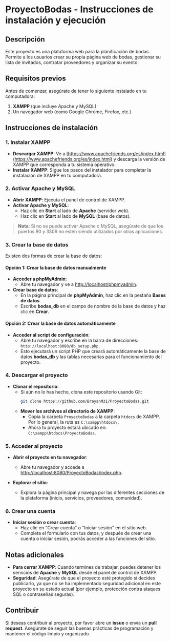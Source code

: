 # ProyectoBodas - Instrucciones de instalación y ejecución

## Descripción
Este proyecto es una plataforma web para la planificación de bodas. Permite a los usuarios crear su propia página web de bodas, gestionar su lista de invitados, contratar proveedores y organizar su evento.

## Requisitos previos

Antes de comenzar, asegúrate de tener lo siguiente instalado en tu computadora:

1. **XAMPP** (que incluye Apache y MySQL)
2. Un navegador web (como Google Chrome, Firefox, etc.)

## Instrucciones de instalación

### 1. Instalar XAMPP

- **Descargar XAMPP**: Ve a [https://www.apachefriends.org/es/index.html](https://www.apachefriends.org/es/index.html) y descarga la versión de XAMPP que corresponda a tu sistema operativo.
- **Instalar XAMPP**: Sigue los pasos del instalador para completar la instalación de XAMPP en tu computadora.

### 2. Activar Apache y MySQL

- **Abrir XAMPP**: Ejecuta el panel de control de XAMPP.
- **Activar Apache y MySQL**:
  - Haz clic en **Start** al lado de **Apache** (servidor web).
  - Haz clic en **Start** al lado de **MySQL** (base de datos).
  
> **Nota**: Si no se puede activar Apache o MySQL, asegúrate de que los puertos 80 y 3306 no estén siendo utilizados por otras aplicaciones.

### 3. Crear la base de datos

Existen dos formas de crear la base de datos:

#### Opción 1: Crear la base de datos manualmente

- **Acceder a phpMyAdmin**:
  - Abre tu navegador y ve a [http://localhost/phpmyadmin](http://localhost/phpmyadmin).
- **Crear base de datos**:
  - En la página principal de **phpMyAdmin**, haz clic en la pestaña **Bases de datos**.
  - Escribe **bodas_db** en el campo de nombre de la base de datos y haz clic en **Crear**.

#### Opción 2: Crear la base de datos automáticamente

- **Acceder al script de configuración**:
  - Abre tu navegador y escribe en la barra de direcciones: `http://localhost:8080/db_setup.php`.
  - Esto ejecutará un script PHP que creará automáticamente la base de datos **bodas_db** y las tablas necesarias para el funcionamiento del proyecto.

### 4. Descargar el proyecto

- **Clonar el repositorio**:
  - Si aún no lo has hecho, clona este repositorio usando Git:
    ```bash
    git clone https://github.com/BrayanM31/ProyectoBodas.git
    ```
  - **Mover los archivos al directorio de XAMPP**:
    - Copia la carpeta `ProyectoBodas` a la carpeta `htdocs` de XAMPP. Por lo general, la ruta es `C:\xampp\htdocs\`.
    - Ahora tu proyecto estará ubicado en: `C:\xampp\htdocs\ProyectoBodas`.

### 5. Acceder al proyecto

- **Abrir el proyecto en tu navegador**:
  - Abre tu navegador y accede a [http://localhost:8080/ProyectoBodas/index.php](http://localhost:8080/ProyectoBodas/index.php).
  
- **Explorar el sitio**:
  - Explora la página principal y navega por las diferentes secciones de la plataforma (inicio, servicios, proveedores, comunidad).

### 6. Crear una cuenta

- **Iniciar sesión o crear cuenta**:
  - Haz clic en "Crear cuenta" o "Iniciar sesión" en el sitio web.
  - Completa el formulario con tus datos, y después de crear una cuenta o iniciar sesión, podrás acceder a las funciones del sitio.

## Notas adicionales

- **Para cerrar XAMPP**: Cuando termines de trabajar, puedes detener los servicios de **Apache** y **MySQL** desde el panel de control de XAMPP.
- **Seguridad**: Asegúrate de que el proyecto esté protegido si decides publicarlo, ya que no se ha implementado seguridad adicional en este proyecto en su estado actual (por ejemplo, protección contra ataques SQL o contraseñas seguras).

## Contribuir

Si deseas contribuir al proyecto, por favor abre un **issue** o envía un **pull request**. Asegúrate de seguir las buenas prácticas de programación y mantener el código limpio y organizado.
